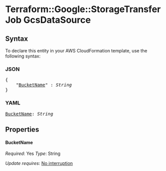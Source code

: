 # Terraform::Google::StorageTransferJob GcsDataSource

## Syntax

To declare this entity in your AWS CloudFormation template, use the following syntax:

### JSON

<pre>
{
    "<a href="#bucketname" title="BucketName">BucketName</a>" : <i>String</i>
}
</pre>

### YAML

<pre>
<a href="#bucketname" title="BucketName">BucketName</a>: <i>String</i>
</pre>

## Properties

#### BucketName

_Required_: Yes
_Type_: String

_Update requires_: [No interruption](https://docs.aws.amazon.com/AWSCloudFormation/latest/UserGuide/using-cfn-updating-stacks-update-behaviors.html#update-no-interrupt)

